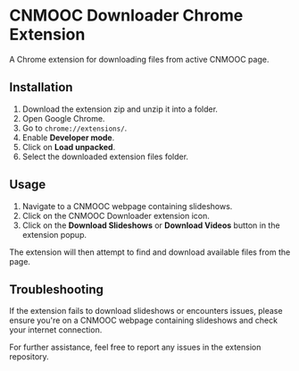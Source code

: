 # CNMOOC Downloader Chrome Extension
A Chrome extension for downloading files from active CNMOOC page. 

## Installation

1. Download the extension zip and unzip it into a folder.
2. Open Google Chrome.
3. Go to `chrome://extensions/`.
4. Enable **Developer mode**.
5. Click on **Load unpacked**.
6. Select the downloaded extension files folder.

## Usage

1. Navigate to a CNMOOC webpage containing slideshows.
2. Click on the CNMOOC Downloader extension icon.
3. Click on the **Download Slideshows** or **Download Videos** button in the extension popup.

The extension will then attempt to find and download available files from the page.

## Troubleshooting

If the extension fails to download slideshows or encounters issues, please ensure you're on a CNMOOC webpage containing slideshows and check your internet connection.

For further assistance, feel free to report any issues in the extension repository.
